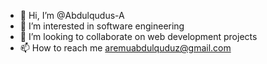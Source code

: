 - 👋 Hi, I’m @Abdulqudus-A
- 👀 I’m interested in software engineering
- 💞️ I’m looking to collaborate on web development projects
- 📫 How to reach me aremuabdulquduz@gmail.com

<!---
Abdulqudus-A/Abdulqudus-A is a ✨ special ✨ repository because its `README.md` (this file) appears on your GitHub profile.
You can click the Preview link to take a look at your changes.
--->
